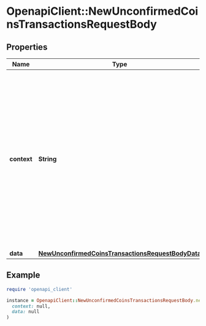 # OpenapiClient::NewUnconfirmedCoinsTransactionsRequestBody

## Properties

| Name | Type | Description | Notes |
| ---- | ---- | ----------- | ----- |
| **context** | **String** | In batch situations the user can use the context to correlate responses with requests. This property is present regardless of whether the response was successful or returned as an error. &#x60;context&#x60; is specified by the user. | [optional] |
| **data** | [**NewUnconfirmedCoinsTransactionsRequestBodyData**](NewUnconfirmedCoinsTransactionsRequestBodyData.md) |  |  |

## Example

```ruby
require 'openapi_client'

instance = OpenapiClient::NewUnconfirmedCoinsTransactionsRequestBody.new(
  context: null,
  data: null
)
```

